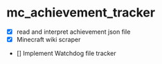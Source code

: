 # mc_achievement_tracker

- [x] read and interpret achievement json file
- [x] Minecraft wiki scraper
- [] Implement Watchdog file tracker
